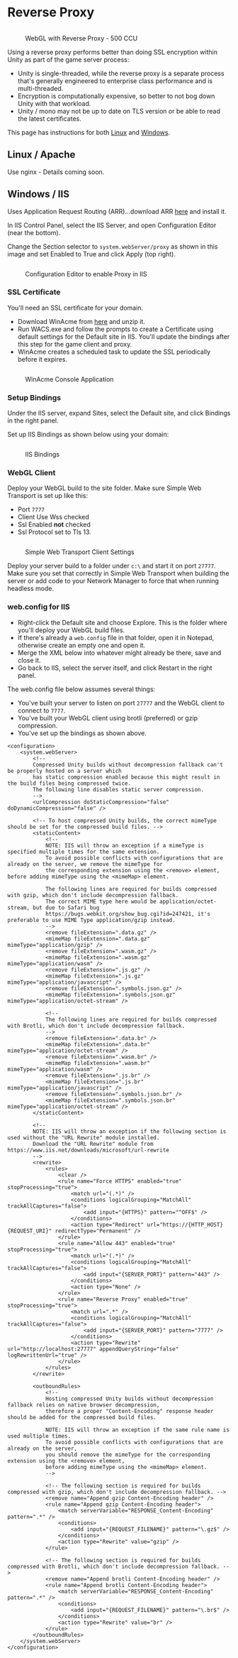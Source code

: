 # Reverse Proxy

<figure><img src="../../../.gitbook/assets/image (38).png" alt=""><figcaption><p>WebGL with Reverse Proxy - 500 CCU</p></figcaption></figure>

Using a reverse proxy performs better than doing SSL encryption within Unity as part of the game server process:

* Unity is single-threaded, while the reverse proxy is a separate process that's generally engineered to enterprise class performance and is multi-threaded.
* Encryption is computationally expensive, so better to not bog down Unity with that workload.
* Unity / mono may not be up to date on TLS version or be able to read the latest certificates.

This page has instructions for both [Linux](reverse-proxy.md#linux-apache) and [Windows](reverse-proxy.md#windows-iis).

## Linux / Apache

Use nginx - Details coming soon.

## Windows / IIS

Uses Application Request Routing (ARR)...download ARR [here](https://www.microsoft.com/en-us/download/details.aspx?id=47333) and install it.

In IIS Control Panel, select the IIS Server, and open Configuration Editor (near the bottom).

Change the Section selector to `system.webServer/proxy` as shown in this image and set Enabled to True and click Apply (top right).

<figure><img src="../../../.gitbook/assets/image (43).png" alt=""><figcaption><p>Configuration Editor to enable Proxy in IIS</p></figcaption></figure>

### SSL Certificate

You'll need an SSL certificate for your domain.

* Download WinAcme from [here](https://www.win-acme.com/) and unzip it.
* Run WACS.exe and follow the prompts to create a Certificate using default settings for the Default site in IIS.  You'll update the bindings after this step for the game client and proxy.
* WinAcme creates a scheduled task to update the SSL periodically before it expires.

<figure><img src="../../../.gitbook/assets/image (37).png" alt=""><figcaption><p>WinAcme Console Application</p></figcaption></figure>

### Setup Bindings

Under the IIS server, expand Sites, select the Default site, and click Bindings in the right panel.

Set up IIS Bindings as shown below using your domain:

<figure><img src="../../../.gitbook/assets/image (37) (2).png" alt=""><figcaption><p>IIS Bindings</p></figcaption></figure>

### WebGL Client

Deploy your WebGL build to the site folder.  Make sure Simple Web Transport is set up like this:

* Port `7777`
* Client Use Wss checked
* Ssl Enabled **not** checked
* Ssl Protocol set to Tls 13.

<figure><img src="../../../.gitbook/assets/image (39).png" alt=""><figcaption><p>Simple Web Transport Client Settings</p></figcaption></figure>

Deploy your server build to a folder under `c:\` and start it on port `27777`. Make sure you set that correctly in Simple Web Transport when building the server or add code to your Network Manager to force that when running headless mode.

### web.config for IIS

* Right-click the Default site and choose Explore. This is the folder where you'll deploy your WebGL build files.
* If there's already a `web.config` file in that folder, open it in Notepad, otherwise create an empty one and open it.
* Merge the XML below into whatever might already be there, save and close it.
* Go back to IIS, select the server itself, and click Restart in the right panel.

The web.config file below assumes several things:

* You've built your server to listen on port `27777` and the WebGL client to connect to `7777`.
* You've built your WebGL client using brotli (preferred) or gzip compression.
* You've set up the bindings as shown above.

```
<configuration>
    <system.webServer>
        <!--
        Compressed Unity builds without decompression fallback can't be properly hosted on a server which
        has static compression enabled because this might result in the build files being compressed twice.
        The following line disables static server compression.
        -->
        <urlCompression doStaticCompression="false" doDynamicCompression="false" />
 
        <!-- To host compressed Unity builds, the correct mimeType should be set for the compressed build files. -->
        <staticContent>
            <!--
            NOTE: IIS will throw an exception if a mimeType is specified multiple times for the same extension.
            To avoid possible conflicts with configurations that are already on the server, we remove the mimeType for
            the corresponding extension using the <remove> element, before adding mimeType using the <mimeMap> element.
 
            The following lines are required for builds compressed with gzip, which don't include decompression fallback.
            The correct MIME type here would be application/octet-stream, but due to Safari bug
            https://bugs.webkit.org/show_bug.cgi?id=247421, it's preferable to use MIME Type application/gzip instead.
            -->
            <remove fileExtension=".data.gz" />
            <mimeMap fileExtension=".data.gz" mimeType="application/gzip" />
            <remove fileExtension=".wasm.gz" />
            <mimeMap fileExtension=".wasm.gz" mimeType="application/wasm" />
            <remove fileExtension=".js.gz" />
            <mimeMap fileExtension=".js.gz" mimeType="application/javascript" />
            <remove fileExtension=".symbols.json.gz" />
            <mimeMap fileExtension=".symbols.json.gz" mimeType="application/octet-stream" />
 
            <!--
            The following lines are required for builds compressed with Brotli, which don't include decompression fallback.
            -->
            <remove fileExtension=".data.br" />
            <mimeMap fileExtension=".data.br" mimeType="application/octet-stream" />
            <remove fileExtension=".wasm.br" />
            <mimeMap fileExtension=".wasm.br" mimeType="application/wasm" />
            <remove fileExtension=".js.br" />
            <mimeMap fileExtension=".js.br" mimeType="application/javascript" />
            <remove fileExtension=".symbols.json.br" />
            <mimeMap fileExtension=".symbols.json.br" mimeType="application/octet-stream" />
        </staticContent>
 
        <!--
        NOTE: IIS will throw an exception if the following section is used without the "URL Rewrite" module installed.
        Download the "URL Rewrite" module from https://www.iis.net/downloads/microsoft/url-rewrite
        -->
        <rewrite>
            <rules>
                <clear />
                <rule name="Force HTTPS" enabled="true" stopProcessing="true">
                    <match url="(.*)" />
                    <conditions logicalGrouping="MatchAll" trackAllCaptures="false">
                        <add input="{HTTPS}" pattern="^OFF$" />
                    </conditions>
                    <action type="Redirect" url="https://{HTTP_HOST}{REQUEST_URI}" redirectType="Permanent" />
                </rule>
                <rule name="Allow 443" enabled="true" stopProcessing="true">
                    <match url="(.*)" />
                    <conditions logicalGrouping="MatchAll" trackAllCaptures="false">
                        <add input="{SERVER_PORT}" pattern="443" />
                    </conditions>
                    <action type="None" />
                </rule>
                <rule name="Reverse Proxy" enabled="true" stopProcessing="true">
                    <match url=".*" />
                    <conditions logicalGrouping="MatchAll" trackAllCaptures="false">
                        <add input="{SERVER_PORT}" pattern="7777" />
                    </conditions>
                    <action type="Rewrite" url="http://localhost:27777" appendQueryString="false" logRewrittenUrl="true" />
                </rule>
            </rules>
        </rewrite>
 
        <outboundRules>
            <!--
            Hosting compressed Unity builds without decompression fallback relies on native browser decompression,
            therefore a proper "Content-Encoding" response header should be added for the compressed build files.
 
            NOTE: IIS will throw an exception if the same rule name is used multiple times.
            To avoid possible conflicts with configurations that are already on the server,
            you should remove the mimeType for the corresponding extension using the <remove> element,
            before adding mimeType using the <mimeMap> element.
            -->
 
            <!-- The following section is required for builds compressed with gzip, which don't include decompression fallback. -->
            <remove name="Append gzip Content-Encoding header" />
            <rule name="Append gzip Content-Encoding header">
                <match serverVariable="RESPONSE_Content-Encoding" pattern=".*" />
                <conditions>
                    <add input="{REQUEST_FILENAME}" pattern="\.gz$" />
                </conditions>
                <action type="Rewrite" value="gzip" />
            </rule>
            
            <!-- The following section is required for builds compressed with Brotli, which don't include decompression fallback. -->
            <remove name="Append brotli Content-Encoding header" />
            <rule name="Append brotli Content-Encoding header">
                <match serverVariable="RESPONSE_Content-Encoding" pattern=".*" />
                <conditions>
                    <add input="{REQUEST_FILENAME}" pattern="\.br$" />
                </conditions>
                <action type="Rewrite" value="br" />
            </rule>
        </outboundRules>
    </system.webServer>
</configuration>
```
